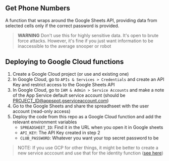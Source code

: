 ## Get Phone Numbers

A function that wraps around the Google Sheets API, providing data from selected cells only 
if the correct password is provided. 

> **WARNING** Don't use this for highly sensitive data. It's open to brute force attacks.
> However, it's fine if you just want information to be inaccessible to the average snooper or robot

## Deploying to Google Cloud functions

1. Create a Google Cloud project (or use and existing one)
2. In Google Cloud, go to `APIs & Services > Credentials` and create an API Key and restrict 
   access to the Google Sheets API
3. In Google Cloud, go to `IAM & Admin > Service Accounts` and make a note of the 
   App Service default service account (should be PROJECT_ID@appspot.gserviceaccount.com)
4. Go to the Google Sheets and share the spreadhseet with the user account (read-only access)
5. Deploy the code from this repo as a Google Cloud function and add the relevant environment variables
   - `SPREADSHEET_ID`: Find it in the URL when you open it in Google sheets
   - `API_KEY`: The API Key created in step 2
   - `CLUB_PASSWORD`: Whatever you want your top secret password to be  

> NOTE: If you use GCP for other things, it might be better to create a new service acccount and
> use that for the identity function ([see here][1])

[1]: https://cloud.google.com/functions/docs/securing/function-identity